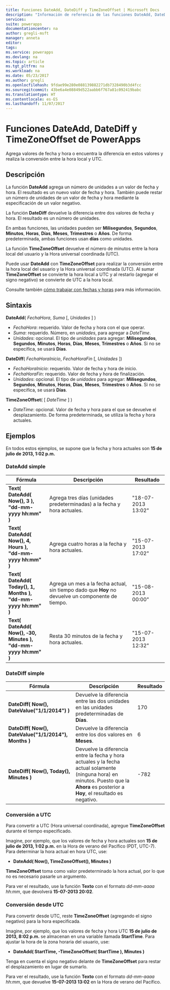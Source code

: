 ```yaml
---
title: Funciones DateAdd, DateDiff y TimeZoneOffset | Microsoft Docs
description: "Información de referencia de las funciones DateAdd, DateDiff y TimeZoneOffset de PowerApps, con sintaxis y ejemplos"
services: 
suite: powerapps
documentationcenter: na
author: gregli-msft
manager: anneta
editor: 
tags: 
ms.service: powerapps
ms.devlang: na
ms.topic: article
ms.tgt_pltfrm: na
ms.workload: na
ms.date: 05/23/2017
ms.author: gregli
ms.openlocfilehash: 9fdae99e280e088139882271db7328490b3d4fcc
ms.sourcegitcommit: 43be6a4e08849d522aabb6f767a81c092419babc
ms.translationtype: HT
ms.contentlocale: es-ES
ms.lasthandoff: 11/07/2017
---
```

# <a name="dateadd-datediff-and-timezoneoffset-functions-in-powerapps"></a>Funciones DateAdd, DateDiff y TimeZoneOffset de PowerApps
Agrega valores de fecha y hora o encuentra la diferencia en estos valores y realiza la conversión entre la hora local y UTC.

## <a name="description"></a>Descripción
La función **DateAdd** agrega un número de unidades a un valor de fecha y hora. El resultado es un nuevo valor de fecha y hora. También puede restar un número de unidades de un valor de fecha y hora mediante la especificación de un valor negativo.

La función **DateDiff** devuelve la diferencia entre dos valores de fecha y hora. El resultado es un número de unidades.

En ambas funciones, las unidades pueden ser **Milisegundos**, **Segundos**, **Minutos**, **Horas**, **Días**, **Meses**, **Trimestres** o **Años**.  De forma predeterminada, ambas funciones usan **días** como unidades.

La función **TimeZoneOffset** devuelve el número de minutos entre la hora local del usuario y la Hora universal coordinada (UTC).   

Puede usar **DateAdd** con **TimeZoneOffset** para realizar la conversión entre la hora local del usuario y la Hora universal coordinada (UTC).  Al sumar **TimeZoneOffset** se convierte la hora local a UTC y al restarlo (agregar el signo negativo) se convierte de UTC a la hora local.

Consulte también [cómo trabajar con fechas y horas](../show-text-dates-times.md) para más información.

## <a name="syntax"></a>Sintaxis
**DateAdd**( *FechaHora*, *Suma* [, *Unidades* ] )

* *FechaHora*: requerido. Valor de fecha y hora con el que operar.
* *Suma*: requerido. Número, en *unidades*, para agregar a *DateTime*.
* *Unidades*: opcional. El tipo de *unidades* para agregar: **Milisegundos**, **Segundos**, **Minutos**, **Horas**, **Días**, **Meses**, **Trimestres** o **Años**.  Si no se especifica, se usará **Días**.

**DateDiff**( *FechaHoraInicio*, *FechaHoraFin* [, *Unidades* ])

* *FechaHoraInicio*: requerido. Valor de fecha y hora de inicio.
* *FechaHoraFin*: requerido. Valor de fecha y hora de finalización.
* *Unidades*: opcional. El tipo de *unidades* para agregar: **Milisegundos**, **Segundos**, **Minutos**, **Horas**, **Días**, **Meses**, **Trimestres** o **Años**.  Si no se especifica, se usará **Días**.

**TimeZoneOffset**( [ *DateTime* ] )

* *DateTime*: opcional.  Valor de fecha y hora para el que se devuelve el desplazamiento.  De forma predeterminada, se utiliza la fecha y hora actuales.

## <a name="examples"></a>Ejemplos
En todos estos ejemplos, se supone que la fecha y hora actuales son **15 de julio de 2013, 1:02 p.m.**

### <a name="simple-dateadd"></a>DateAdd simple
| Fórmula | Descripción | Resultado |
| --- | --- | --- |
| **Text( DateAdd( Now(), 3 ),<br>"dd-mm-yyyy hh:mm" )** |Agrega tres días (unidades predeterminadas) a la fecha y hora actuales. |"18-07-2013 13:02" |
| **Text( DateAdd( Now(), 4, Hours ),<br>"dd-mm-yyyy hh:mm" )** |Agrega cuatro horas a la fecha y hora actuales. |"15-07-2013 17:02" |
| **Text( DateAdd( Today(), 1, Months ),<br>"dd-mm-yyyy hh:mm" )** |Agrega un mes a la fecha actual, sin tiempo dado que **Hoy** no devuelve un componente de tiempo. |"15-08-2013 00:00" |
| **Text( DateAdd( Now(), &#8209;30, Minutes ),<br>"dd-mm-yyyy hh:mm" )** |Resta 30 minutos de la fecha y hora actuales. |"15-07-2013 12:32" |

### <a name="simple-datediff"></a>DateDiff simple
| Fórmula | Descripción | Resultado |
| --- | --- | --- |
| **DateDiff( Now(), DateValue("1/1/2014") )** |Devuelve la diferencia entre las dos unidades en las unidades predeterminadas de **Días**. |170 |
| **DateDiff( Now(), DateValue("1/1/2014"), Months )** |Devuelve la diferencia entre los dos valores en **Meses**. |6 |
| **DateDiff( Now(), Today(), Minutes )** |Devuelve la diferencia entre la fecha y hora actuales y la fecha actual solamente (ninguna hora) en minutos.  Puesto que la **Ahora** es posterior a **Hoy**, el resultado es negativo. |-782 |

### <a name="converting-to-utc"></a>Conversión a UTC
Para convertir a UTC (Hora universal coordinada), agregue **TimeZoneOffset** durante el tiempo especificado.  

Imagine, por ejemplo, que los valores de fecha y hora actuales son **15 de julio de 2013, 1:02 p.m.** en la Hora de verano del Pacífico (PDT, UTC-7).  Para determinar la hora actual en hora UTC, use:

* **DateAdd( Now(), TimeZoneOffset(), Minutes )**

**TimeZoneOffset** toma como valor predeterminado la hora actual, por lo que no es necesario pasarle un argumento.

Para ver el resultado, use la función **Texto** con el formato *dd-mm-aaaa hh:mm*, que devolverá **15-07-2013 20:02**.

### <a name="converting-from-utc"></a>Conversión desde UTC
Para convertir desde UTC, reste **TimeZoneOffset** (agregando el signo negativo) para la hora especificada.

Imagine, por ejemplo, que los valores de fecha y hora UTC **15 de julio de 2013, 8:02 p.m.** se almacenan en una variable llamada **StartTime**. Para ajustar la hora de la zona horaria del usuario, use:

* **DateAdd( StartTime, -TimeZoneOffset( StartTime ), Minutes )**

Tenga en cuenta el signo negativo delante de **TimeZoneOffset** para restar el desplazamiento en lugar de sumarlo.

Para ver el resultado, use la función **Texto** con el formato *dd-mm-aaaa hh:mm*, que devuelve **15-07-2013 13:02** en la Hora de verano del Pacífico.

